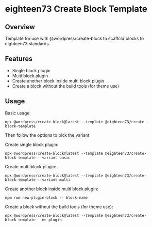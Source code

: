 # eighteen73 Create Block Template

## Overview

Template for use with @wordpress/create-block to scaffold blocks to eighteen73 standards.

## Features

- Single block plugin
- Multi block plugin
- Create another block inside multi block plugin
- Create a block without the build tools (for theme use)

## Usage

Basic usage:

```
npx @wordpress/create-block@latest --template @eighteen73/create-block-template
```

Then follow the options to pick the variant

Create single block plugin:

```
npx @wordpress/create-block@latest --template @eighteen73/create-block-template --variant basic
```

Create multi block plugin:

```
npx @wordpress/create-block@latest --template @eighteen73/create-block-template --variant multi
```

Create another block inside multi block plugin:

```
npm run new-plugin-block -- block-name
```

Create a block without the build tools (for theme use):

```
npx @wordpress/create-block@latest --template @eighteen73/create-block-template --no-plugin
```
